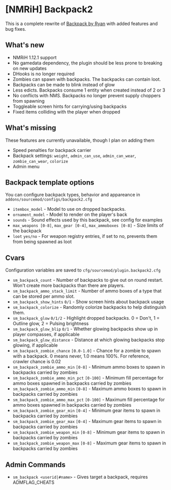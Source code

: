 # [NMRiH] Backpack2
This is a complete rewrite of [Backpack by Ryan](https://forums.alliedmods.net/showthread.php?t=308217) with added features and bug fixes.

## What's new

- NMRiH 1.12.1 support
- No gamedata dependency, the plugin should be less prone to breaking on new updates
- DHooks is no longer required
- Zombies can spawn with backpacks. The backpacks can contain loot.
- Backpacks can be made to blink instead of glow
- Less edicts. Backpacks consume 1 entity when created instead of 2 or 3
- No conflicts with NMS. Backpacks no longer prevent supply choppers from spawning
- Toggleable screen hints for carrying/using backpacks
- Fixed items colliding with the player when dropped

## What's missing

These features are currently unavailable, though I plan on adding them

- Speed penalties for backpack carrier
- Backpack settings: `weight`, `admin_can_use`, `admin_can_wear`, `zombie_can_wear`, `colorize`
- Admin menu

## Backpack template options

You can configure backpack types, behavior and appareance in `addons/sourcemod/configs/backpack2.cfg`

- `itembox_model` - Model to use on dropped backpacks.
- `ornament_model`  - Model to render on the player's back
- `sounds` - Sound effects used by this backpack, see config for examples
- `max_weapons [0-8]`, `max_gear [0-4]`, `max_ammoboxes [0-8]` - Size limits of the backpack
- `loot` `yes/no` - For weapon registry entries, if set to no, prevents them from being spawned as loot
	
## Cvars

Configuration variables are saved to `cfg/sourcemod/plugin.backpack2.cfg`

- `sm_backpack_count` - Number of backpacks to give out on round restart. Won't create more backpacks than there are players.
- `sm_backpack_ammo_stack_limit` - Number of ammo boxes of a type that can be stored per ammo slot.
- `sm_backpack_show_hints` `0/1` - Show screen hints about backpack usage
- `sm_backpack_colorize` - Randomly colorize backpacks to help distinguish them.
- `sm_backpack_glow` `0/1/2` - Highlight dropped backpacks. 0 = Don't, 1 = Outline glow, 2 = Pulsing brightness
- `sm_backpack_glow_blip` `0/1` - Whether glowing backpacks show up in player compasses, if applicable
- `sm_backpack_glow_distance` - Distance at which glowing backpacks stop glowing, if applicable
- `sm_backpack_zombie_chance` `[0.0-1.0]` - Chance for a zombie to spawn with a backpack. 0 means never, 1.0 means 100%. For reference, crawler chance is 0.02
- `sm_backpack_zombie_ammo_min` `[0-8]` - Minimum ammo boxes to spawn in backpacks carried by zombies
- `sm_backpack_zombie_ammo_min_pct` `[0-100]` - Minimum fill percentage for ammo boxes spawned in backpacks carried by zombies
- `sm_backpack_zombie_ammo_min` `[0-8]` - Maximum ammo boxes to spawn in backpacks carried by zombies
- `sm_backpack_zombie_ammo_max_pct` `[0-100]` - Maximum fill percentage for ammo boxes spawned in backpacks carried by zombies
- `sm_backpack_zombie_gear_min` `[0-4]` - Minimum gear items to spawn in backpacks carried by zombies
- `sm_backpack_zombie_gear_max` `[0-4]` - Maximum gear items to spawn in backpacks carried by zombies
- `sm_backpack_zombie_weapon_min` `[0-8]` - Minimum gear items to spawn in backpacks carried by zombies
- `sm_backpack_zombie_weapon_max` `[0-8]` - Maximum gear items to spawn in backpacks carried by zombies

## Admin Commands

- `sm_backpack <userid|#name>` - Gives target a backpack, requires ADMFLAG_CHEATS

